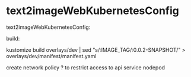 # text2imageWebKubernetesConfig
text2imageWebKubernetesConfig:


build:

kustomize build overlays/dev | sed "s/:IMAGE_TAG/:0.0.2-SNAPSHOT/" > overlays/dev/manifest/manifest.yaml


create network policy ? to restrict access to api service nodepod
